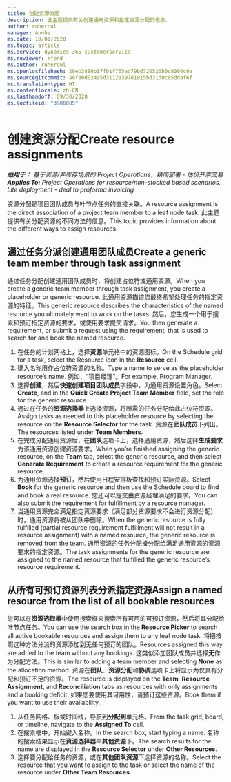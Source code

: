 ```yaml
---
title: 创建资源分配
description: 此主题提供有关创建通用资源和指定资源分配的信息。
author: ruhercul
manager: Annbe
ms.date: 10/01/2020
ms.topic: article
ms.service: dynamics-365-customerservice
ms.reviewer: kfend
ms.author: ruhercul
ms.openlocfilehash: 20eb3880b17fb1f765ad79bd720520b0c8004c0a
ms.sourcegitcommit: a0f80d024a5d3112a39781815bd31d0c05ddaf6f
ms.translationtype: HT
ms.contentlocale: zh-CN
ms.lasthandoff: 09/30/2020
ms.locfileid: "3906085"
---
```

# <a name="create-resource-assignments"></a><span data-ttu-id="144ae-103">创建资源分配</span><span class="sxs-lookup"><span data-stu-id="144ae-103">Create resource assignments</span></span>

<span data-ttu-id="144ae-104">_**适用于：** 基于资源/非库存场景的 Project Operations，精简部署 - 估价开票交易_</span><span class="sxs-lookup"><span data-stu-id="144ae-104">_**Applies To:** Project Operations for resource/non-stocked based scenarios, Lite deployment - deal to proforma invoicing_</span></span>


<span data-ttu-id="144ae-105">资源分配是项目团队成员与叶节点任务的直接关联。</span><span class="sxs-lookup"><span data-stu-id="144ae-105">A resource assignment is the direct association of a project team member to a leaf node task.</span></span> <span data-ttu-id="144ae-106">此主题提供有关分配资源的不同方法的信息。</span><span class="sxs-lookup"><span data-stu-id="144ae-106">This topic provides information about the different ways to assign resources.</span></span>

## <a name="create-a-generic-team-member-through-task-assignment"></a><span data-ttu-id="144ae-107">通过任务分派创建通用团队成员</span><span class="sxs-lookup"><span data-stu-id="144ae-107">Create a generic team member through task assignment</span></span>


<span data-ttu-id="144ae-108">通过任务分配创建通用团队成员时，将创建占位符或通用资源。</span><span class="sxs-lookup"><span data-stu-id="144ae-108">When you create a generic team member through task assignment, you create a placeholder or generic resource.</span></span> <span data-ttu-id="144ae-109">此通用资源描述您最终希望处理任务的指定资源的特征。</span><span class="sxs-lookup"><span data-stu-id="144ae-109">This generic resource describes the characteristics of the named resource you ultimately want to work on the tasks.</span></span> <span data-ttu-id="144ae-110">然后，您生成一个用于搜索和预订指定资源的要求，或使用要求提交请求。</span><span class="sxs-lookup"><span data-stu-id="144ae-110">You then generate a requirement, or submit a request using the requirement, that is used to search for and book the named resource.</span></span>

1. <span data-ttu-id="144ae-111">在任务的计划网格上，选择**资源**单元格中的资源图标。</span><span class="sxs-lookup"><span data-stu-id="144ae-111">On the Schedule grid for a task, select the Resource icon in the **Resource** cell.</span></span>
2. <span data-ttu-id="144ae-112">键入名称用作占位符资源的名称。</span><span class="sxs-lookup"><span data-stu-id="144ae-112">Type a name to serve as the placeholder resource’s name.</span></span> <span data-ttu-id="144ae-113">例如，“项目经理”。</span><span class="sxs-lookup"><span data-stu-id="144ae-113">For example, Program Manager.</span></span>
3. <span data-ttu-id="144ae-114">选择**创建**，然后**快速创建项目团队成员**字段中，为通用资源设置角色。</span><span class="sxs-lookup"><span data-stu-id="144ae-114">Select **Create**, and in the **Quick Create Project Team Member** field, set the role for the generic resource.</span></span>
4. <span data-ttu-id="144ae-115">通过在任务的**资源选择器**上选择资源，将所需的任务分配给此占位符资源。</span><span class="sxs-lookup"><span data-stu-id="144ae-115">Assign tasks as needed to this placeholder resource by selecting the resource on the **Resource Selector** for the task.</span></span> <span data-ttu-id="144ae-116">资源在**团队成员**下列出。</span><span class="sxs-lookup"><span data-stu-id="144ae-116">The resources listed under **Team Members**.</span></span>
5. <span data-ttu-id="144ae-117">在完成分配通用资源后，在**团队**选项卡上，选择通用资源，然后选择**生成要求**为该通用资源创建资源要求。</span><span class="sxs-lookup"><span data-stu-id="144ae-117">When you’re finished assigning the generic resource, on the **Team** tab, select the generic resource, and then select **Generate Requirement** to create a resource requirement for the generic resource.</span></span>
6. <span data-ttu-id="144ae-118">为通用资源选择**预订**，然后使用日程安排板查找和预订实际资源。</span><span class="sxs-lookup"><span data-stu-id="144ae-118">Select **Book** for the generic resource and then use the Schedule board to find and book a real resource.</span></span> <span data-ttu-id="144ae-119">您还可以提交由资源经理满足的要求。</span><span class="sxs-lookup"><span data-stu-id="144ae-119">You can also submit the requirement for fulfillment by a resource manager.</span></span>
7. <span data-ttu-id="144ae-120">当通用资源完全满足指定资源要求（满足部分资源要求不会进行资源分配）时，通用资源将被从团队中删除。</span><span class="sxs-lookup"><span data-stu-id="144ae-120">When the generic resource is fully fulfilled (partial resource requirement fulfillment will not result in a resource assignment) with a named resource, the generic resource is removed from the team.</span></span> <span data-ttu-id="144ae-121">通用资源的任务分配被分配给满足通用资源的资源要求的指定资源。</span><span class="sxs-lookup"><span data-stu-id="144ae-121">The task assignments for the generic resource are assigned to the named resource that fulfilled the generic resource’s resource requirement.</span></span>

## <a name="assign-a-named-resource-from-the-list-of-all-bookable-resources"></a><span data-ttu-id="144ae-122">从所有可预订资源列表分派指定资源</span><span class="sxs-lookup"><span data-stu-id="144ae-122">Assign a named resource from the list of all bookable resources</span></span>

<span data-ttu-id="144ae-123">您可以在**资源选取器**中使用搜索框来搜索所有可用的可预订资源，然后将其分配给叶节点任务。</span><span class="sxs-lookup"><span data-stu-id="144ae-123">You can use the search box in the **Resource Picker** to search all active bookable resources and assign them to any leaf node task.</span></span> <span data-ttu-id="144ae-124">将把按照这种方法分派的资源添加到无任何预订的团队。</span><span class="sxs-lookup"><span data-stu-id="144ae-124">Resources assigned this way are added to the team without any bookings.</span></span> <span data-ttu-id="144ae-125">这类似添加团队成员并选择**无**作为分配方法。</span><span class="sxs-lookup"><span data-stu-id="144ae-125">This is similar to adding a team member and selecting **None** as the allocation method.</span></span> <span data-ttu-id="144ae-126">资源在**团队**、**资源分配**和**协调**选项卡上将显示为仅具有分配和预订不足的资源。</span><span class="sxs-lookup"><span data-stu-id="144ae-126">The resource is displayed on the **Team**, **Resource Assignment**, and **Reconciliation** tabs as resources with only assignments and a booking deficit.</span></span> <span data-ttu-id="144ae-127">如果您要使用其可用性，请预订这些资源。</span><span class="sxs-lookup"><span data-stu-id="144ae-127">Book them if you want to use their availability.</span></span>

1. <span data-ttu-id="144ae-128">从任务网格、板或时间线，导航到**分配到**单元格。</span><span class="sxs-lookup"><span data-stu-id="144ae-128">From the task grid, board, or timeline, navigate to the **Assigned To** cell.</span></span>
2. <span data-ttu-id="144ae-129">在搜索框中，开始键入名称。</span><span class="sxs-lookup"><span data-stu-id="144ae-129">In the search box, start typing a name.</span></span> <span data-ttu-id="144ae-130">名称的搜索结果显示在**资源选择器**中**其他资源**下。</span><span class="sxs-lookup"><span data-stu-id="144ae-130">The search results for the name are displayed in the **Resource Selector** under **Other Resources**.</span></span>
3. <span data-ttu-id="144ae-131">选择要分配给任务的资源，或在**其他团队资源**下选择资源的名称。</span><span class="sxs-lookup"><span data-stu-id="144ae-131">Select the resource that you want to assign to the task or select the name of the resource under **Other Team Resources**.</span></span>
